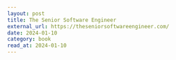 ```yaml
---
layout: post
title: The Senior Software Engineer
external_url: https://theseniorsoftwareengineer.com/
date: 2024-01-10
category: book
read_at: 2024-01-10
---
```

